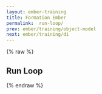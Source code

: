 ```yaml
---
layout: ember-training
title: Formation Ember
permalink:  run-loop/
prev: ember/training/object-model
next: ember/training/di
---
```


{% raw %}

## Run Loop

{% endraw %}